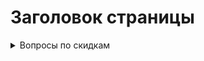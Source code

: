 # Заголовок страницы
<details>
<summary>Вопросы по скидкам</summary>
<summary>- Есть ли возможность начисления кэшбека?</summary>
<p>Да, есть. Раздел <b>Маркетинг - Скидки</b>. В настройках скидки установите галочку "<b>Использовать в качестве бонусной программы (класть значение скидки на личный счет)</b>"</p>
- Можно ли настроить скидку на доставку?
<p>Да, можно. Раздел <b>Маркетинг - Скидки</b>. В настройках скидки в конце страницы есть поле "<i>Размер скидки на доставку</i>".</p>
</details>
